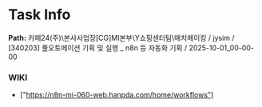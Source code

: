 # Task Info

**Path:** 카페24(주)\본사사업장\[CG]MI본부\Y쇼핑센터팀\매치메이킹 / jysim / [340203] 풀오토메이션 기획 및 실행 _ n8n 등 자동화 기획 / 2025-10-01_00-00-00

### WIKI
- ["https://n8n-mi-060-web.hanpda.com/home/workflows"]

